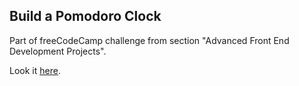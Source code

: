 ## Build a Pomodoro Clock

Part of freeCodeCamp challenge from section "Advanced Front End Development Projects".

Look it [here](https://ashiyan.github.io/fcc_pomodoro_clock/).

